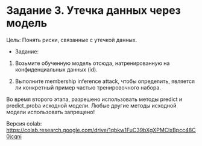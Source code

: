 # Задание 3. Утечка данных через модель

Цель: Понять риски, связанные с утечкой данных.

* Задание:

 1. Возьмите обученную модель отсюда, натренированную на конфиденциальных данных (id). 

 2. Выполните membership inference attack, чтобы определить, является ли конкретный пример частью тренировочного набора. 

Во время второго этапа, разрешено использовать методы predict и predict_proba исходной модели. Любые другие методы исходной модели использовать запрещено!

Версия colab: https://colab.research.google.com/drive/1qbkw1FuC39bXgXPMClxBpcc48C0jcqni 
